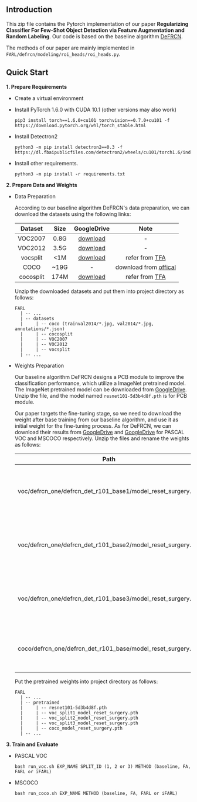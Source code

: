## Introduction

This zip file contains the Pytorch implementation of our paper **Regularizing Classifier For Few-Shot Object Detection via Feature Augmentation and Random Labeling**. Our code is based on the baseline algorithm [DeFRCN](https://github.com/er-muyue/DeFRCN/tree/main). 

The methods of our paper are mainly implemented in `FARL/defrcn/modeling/roi_heads/roi_heads.py`.

## Quick Start

**1. Prepare Requirements**

* Create a virtual environment

* Install PyTorch 1.6.0 with CUDA 10.1 (other versions may also work)

  ```shell
  pip3 install torch==1.6.0+cu101 torchvision==0.7.0+cu101 -f https://download.pytorch.org/whl/torch_stable.html
  ```

* Install Detectron2
  ```shell
  python3 -m pip install detectron2==0.3 -f https://dl.fbaipublicfiles.com/detectron2/wheels/cu101/torch1.6/index.html
  ```
* Install other requirements. 
  ```shell
  python3 -m pip install -r requirements.txt
  ```

**2. Prepare Data and Weights**

* Data Preparation

  According to our baseline algorithm DeFRCN's data preparation, we can download the datasets using the following links:

  |  Dataset  | Size |                         GoogleDrive                          |                             Note                             |
  | :-------: | :--: | :----------------------------------------------------------: | :----------------------------------------------------------: |
  |  VOC2007  | 0.8G | [download](https://drive.google.com/file/d/1BcuJ9j9Mtymp56qGSOfYxlXN4uEVyxFm/view?usp=sharing) |                              -                               |
  |  VOC2012  | 3.5G | [download](https://drive.google.com/file/d/1NjztPltqm-Z-pG94a6PiPVP4BgD8Sz1H/view?usp=sharing) |                              -                               |
  | vocsplit  | <1M  | [download](https://drive.google.com/file/d/1BpDDqJ0p-fQAFN_pthn2gqiK5nWGJ-1a/view?usp=sharing) | refer from [TFA](https://github.com/ucbdrive/few-shot-object-detection#models) |
  |   COCO    | ~19G |                              -                               |  download from [offical](https://cocodataset.org/#download)  |
  | cocosplit | 174M | [download](https://drive.google.com/file/d/1T_cYLxNqYlbnFNJt8IVvT7ZkWb5c0esj/view?usp=sharing) | refer from [TFA](https://github.com/ucbdrive/few-shot-object-detection#models) |

  Unzip the downloaded datasets and put them into project directory as follows:

  ```angular2html
  FARL
    | -- ...
    | -- datasets
    |     | -- coco (trainval2014/*.jpg, val2014/*.jpg, annotations/*.json)
    |     | -- cocosplit
    |     | -- VOC2007
    |     | -- VOC2012
    |     | -- vocsplit
    | -- ...
  ```

* Weights Preparation

  Our baseline algorithm DeFRCN designs a PCB module to improve the classification performance, which utilize a ImageNet pretrained model. The ImageNet pretrained model can be downloaded from [GoogleDrive](https://drive.google.com/file/d/1rsE20_fSkYeIhFaNU04rBfEDkMENLibj/view?usp=sharing). Unzip the file, and the model named `resnet101-5d3b4d8f.pth` is for PCB module.

  Our paper targets the fine-tuning stage, so we need to download the weight after base training from our baseline algorithm, and use it as initial weight for the fine-tuning process. As for DeFRCN, we can download their results from [GoogleDrive](https://drive.google.com/file/d/1Ff5jP4PCDDPQ7lzsageZsauFWer73QIl/view?usp=sharing) and [GoogleDrive](https://drive.google.com/file/d/1WUM2X-pPzox2fQz4aLi3YzxGgscpnoHU/view?usp=sharing) for PASCAL VOC and MSCOCO respectively. Unzip the files and rename the weights as follows:

  | Path                                                         | Rename                             | Note                                      |
  | ------------------------------------------------------------ | ---------------------------------- | ----------------------------------------- |
  | voc/defrcn_one/defrcn_det_r101_base1/model_reset_surgery.pth | voc_split1_model_reset_surgery.pth | weight after base training for VOC split1 |
  | voc/defrcn_one/defrcn_det_r101_base2/model_reset_surgery.pth | voc_split2_model_reset_surgery.pth | weight after base training for VOC split2 |
  | voc/defrcn_one/defrcn_det_r101_base3/model_reset_surgery.pth | voc_split3_model_reset_surgery.pth | weight after base training for VOC split3 |
  | coco/defrcn_one/defrcn_det_r101_base/model_reset_surgery.pth | coco_model_reset_surgery.pth       | weight after base training for COCO       |

  Put the pretrained weights into project directory as follows:

  ```angular2html
  FARL
    | -- ...
    | -- pretrained
    |     | -- resnet101-5d3b4d8f.pth
    |     | -- voc_split1_model_reset_surgery.pth
    |     | -- voc_split2_model_reset_surgery.pth
    |     | -- voc_split3_model_reset_surgery.pth
    |     | -- coco_model_reset_surgery.pth
    | -- ...
  ```

**3. Train and Evaluate**

* PASCAL VOC

  ```shell
  bash run_voc.sh EXP_NAME SPLIT_ID (1, 2 or 3) METHOD (baseline, FA, FARL or iFARL)
  ```

* MSCOCO

  ```shell
  bash run_coco.sh EXP_NAME METHOD (baseline, FA, FARL or iFARL)
  ```

  

